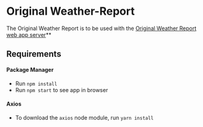 # Original Weather-Report
The Original Weather Report is to be used with the [Original Weather Report web app server](https://github.com/FranklynRod/original-weather-report-server)**
## Requirements

#### Package Manager
- Run `npm install`
- Run `npm start` to see app in browser
#### Axios
- To download the `axios` node module, run `yarn install`

